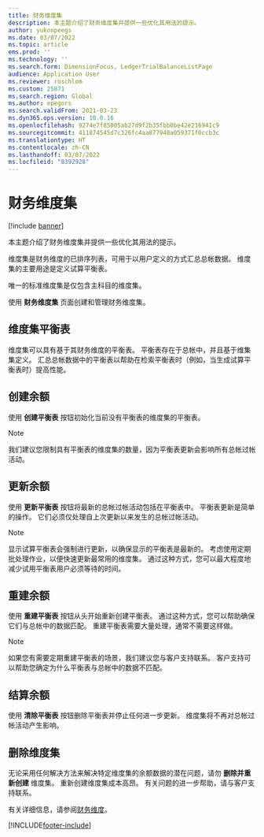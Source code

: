 ```yaml
---
title: 财务维度集
description: 本主题介绍了财务维度集并提供一些优化其用法的提示。
author: yukonpeegs
ms.date: 03/07/2022
ms.topic: article
ems.prod: ''
ms.technology: ''
ms.search.form: DimensionFocus, LedgerTrialBalanceListPage
audience: Application User
ms.reviewer: roschlom
ms.custom: 25871
ms.search.region: Global
ms.author: epegors
ms.search.validFrom: 2021-03-23
ms.dyn365.ops.version: 10.0.16
ms.openlocfilehash: 9274e7f85005ab27d9f2b35fbb0be42e216941c9
ms.sourcegitcommit: 411874545d7c326fc4aa877948a059371f0ccb3c
ms.translationtype: HT
ms.contentlocale: zh-CN
ms.lasthandoff: 03/07/2022
ms.locfileid: "8392928"
---
```

# <a name="financial-dimension-sets"></a>财务维度集

[!include [banner](../includes/banner.md)]

本主题介绍了财务维度集并提供一些优化其用法的提示。

维度集是财务维度的已排序列表，可用于以用户定义的方式汇总总帐数据。 维度集的主要用途是定义试算平衡表。

唯一的标准维度集是仅包含主科目的维度集。

使用 **财务维度集** 页面创建和管理财务维度集。

## <a name="dimension-set-balances"></a>维度集平衡表

维度集可以具有基于其财务维度的平衡表。 平衡表存在于总帐中，并且基于维集集定义。 汇总总帐数据中的平衡表以帮助在检索平衡表时（例如，当生成试算平衡表时）提高性能。

## <a name="create-balances"></a>创建余额

使用 **创建平衡表** 按钮初始化当前没有平衡表的维度集的平衡表。

> [!NOTE]
> 我们建议您限制具有平衡表的维度集的数量，因为平衡表更新会影响所有总帐过帐活动。

## <a name="update-balances"></a>更新余额

使用 **更新平衡表** 按钮将最新的总帐过帐活动包括在平衡表中。 平衡表更新是简单的操作。 它们必须仅处理自上次更新以来发生的总帐过帐活动。

> [!NOTE]
> 显示试算平衡表会强制进行更新，以确保显示的平衡表是最新的。 考虑使用定期批处理作业，以便快速更新最常用的维度集。 通过这种方式，您可以最大程度地减少试用平衡表用户必须等待的时间。

## <a name="rebuild-balances"></a>重建余额

使用 **重建平衡表** 按钮从头开始重新创建平衡表。 通过这种方式，您可以帮助确保它们与总帐中的数据匹配。 重建平衡表需要大量处理，通常不需要这样做。

> [!NOTE]
> 如果您有需要定期重建平衡表的场景，我们建议您与客户支持联系。 客户支持可以帮助您确定为什么平衡表与总帐中的数据不匹配。

## <a name="clear-balances"></a>结算余额

使用 **清除平衡表** 按钮删除平衡表并停止任何进一步更新。 维度集将不再对总帐过帐活动产生影响。

## <a name="delete-a-dimension-set"></a>删除维度集

无论采用任何解决方法来解决特定维度集的余额数据的潜在问题，请勿 **删除并重新创建** 维度集。 重新创建维度集成本高昂。 有关问题的进一步帮助，请与客户支持联系。 


有关详细信息，请参阅[财务维度](financial-dimensions.md)。

[!INCLUDE[footer-include](../../includes/footer-banner.md)]
